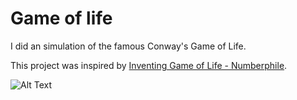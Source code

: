 # Game of life

I did an simulation of the famous Conway's Game of Life.

This project was inspired by [Inventing Game of Life - Numberphile](https://www.youtube.com/watch?v=R9Plq-D1gEk).

![Alt Text](https://media.giphy.com/media/llP3SoDxxkdd6TjqmG/giphy.gif)
